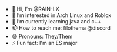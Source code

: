 - 👋 Hi, I’m @RAIN-LX
- 👀 I’m interested in Arch Linux and Roblox
- 🌱 I’m currently learning java and c++
- 📫 How to reach me: filothema @discord
- 😄 Pronouns: They/Them
- ⚡ Fun fact: I'm an ES major

<!---
RAIN-LX/RAIN-LX is a ✨ special ✨ repository because its `README.md` (this file) appears on your GitHub profile.
You can click the Preview link to take a look at your changes.
--->
